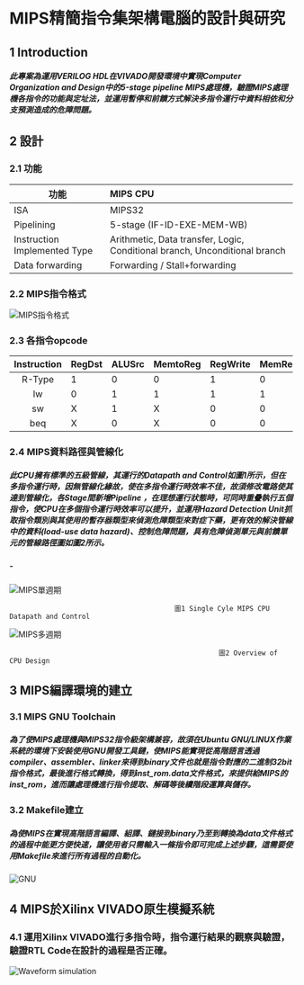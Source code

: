# MIPS精簡指令集架構電腦的設計與研究

## 1 Introduction
##### 此專案為運用VERILOG HDL在VIVADO開發環境中實現Computer Organization and Design中的5-stage pipeline MIPS處理機，驗證MIPS處理機各指令的功能與定址法，並運用暫停和前饋方式解決多指令運行中資料相依和分支預測造成的危障問題。

## 2 設計

### 2.1 功能

| 功能 |         MIPS CPU      | 
|-------|:--------------------|
| ISA                            | MIPS32 |   
| Pipelining                     | 5-stage (IF-ID-EXE-MEM-WB) | 
| Instruction Implemented Type   | Arithmetic, Data transfer, Logic, Conditional branch, Unconditional branch | 
| Data forwarding                | Forwarding / Stall+forwarding |  

### 2.2 MIPS指令格式

![MIPS指令格式](https://user-images.githubusercontent.com/66453841/196083067-147c56e3-6bf8-4ea4-9ddc-be272cb9191e.jpg)

### 2.3 各指令opcode

| Instruction | RegDst | ALUSrc | MemtoReg | RegWrite | MemRead | MemWrite | Branch | ALUOp1 | ALUOp0 | 
|:-----------:|:-------|:-------|:---------|:---------|:--------|:---------|:-------|:-------|:-------|
|   R-Type    |    1   |   0    |     0    |     1    |    0    |     0    |    0   |   1    |    0   | 
|     lw      |    0   |   1    |     1    |     1    |    1    |     0    |    0   |   0    |    0   | 
|     sw      |    X   |   1    |     X    |     0    |    0    |     1    |    0   |   0    |    0   | 
|     beq     |    X   |   0    |     X    |     0    |    0    |     0    |    1   |   0    |    1   | 

### 2.4 MIPS資料路徑與管線化
##### 此CPU擁有標準的五級管線，其運行的Datapath and Control如圖1所示，但在多指令運行時，因無管線化緣故，使在多指令運行時效率不佳，故須修改電路使其達到管線化，各Stage間新增Pipeline ，在理想運行狀態時，可同時重疊執行五個指令，使CPU在多個指令運行時效率可以提升，並運用Hazard Detection Unit抓取指令類別與其使用的暫存器類型來偵測危障類型來對症下藥，更有效的解決管線中的資料(load-use data hazard)、控制危障問題，具有危障偵測單元與前饋單元的管線路徑圖如圖2所示。
##### -

![MIPS單週期](https://user-images.githubusercontent.com/66453841/196047606-966c2cf3-fd28-40ad-bea7-c66723249e25.jpg)

                                             圖1 Single Cyle MIPS CPU Datapath and Control     


![MIPS多週期](https://user-images.githubusercontent.com/66453841/196046653-52257199-35a8-434a-98be-354b8b94e279.jpg)

                                                        圖2 Overview of CPU Design

## 3 MIPS編譯環境的建立
### 3.1 MIPS GNU Toolchain
##### 為了使MIPS處理機與MIPS32指令級架構兼容，故須在Ubuntu GNU/LINUX作業系統的環境下安裝使用GNU開發工具鏈，使MIPS能實現從高階語言透過compiler、assembler、linker來得到binary文件也就是指令對應的二進制32bit指令格式，最後進行格式轉換，得到inst_rom.data文件格式，來提供給MIPS的inst_rom，進而讓處理機進行指令提取、解碼等後續階段運算與儲存。

### 3.2 Makefile建立
##### 為使MIPS在實現高階語言編譯、組譯、鏈接到binary乃至到轉換為data文件格式的過程中能更方便快速，讓使用者只需輸入一條指令即可完成上述步驟，這需要使用Makefile來進行所有過程的自動化。

![GNU](https://user-images.githubusercontent.com/66453841/196103223-2a5acf47-4b57-4f88-9c16-afe0132703ae.jpg)

## 4 MIPS於Xilinx VIVADO原生模擬系統
### 4.1 運用Xilinx VIVADO進行多指令時，指令運行結果的觀察與驗證，驗證RTL Code在設計的過程是否正確。
![Waveform simulation](https://user-images.githubusercontent.com/66453841/196104979-fd1fa839-80ad-44ea-95ec-d6f7cc2d8628.png)

